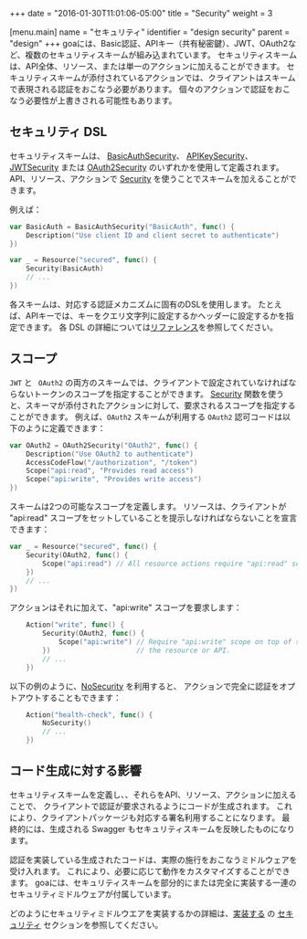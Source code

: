 +++
date = "2016-01-30T11:01:06-05:00"
title = "Security"
weight = 3

[menu.main]
name = "セキュリティ"
identifier = "design security"
parent = "design"
+++
goaには、Basic認証、APIキー（共有秘密鍵）、JWT、OAuth2など、複数のセキュリティスキームが組み込まれています。
セキュリティスキームは、API全体、リソース、または単一のアクションに加えることができます。
セキュリティスキームが添付されているアクションでは、クライアントはスキームで表現される認証をおこなう必要があります。
個々のアクションで認証をおこなう必要性が上書きされる可能性もあります。

## セキュリティ DSL

セキュリティスキームは、
[BasicAuthSecurity](http://goa.design/reference/goa/design/apidsl/#func-basicauthsecurity-a-name-apidsl-basicauthsecurity-a)、
[APIKeySecurity](http://goa.design/reference/goa/design/apidsl/#func-apikeysecurity-a-name-apidsl-apikeysecurity-a)、
[JWTSecurity](http://goa.design/reference/goa/design/apidsl/#func-jwtsecurity-a-name-apidsl-jwtsecurity-a) または
[OAuth2Security](http://goa.design/reference/goa/design/apidsl/#func-oauth2security-a-name-apidsl-oauth2security-a) のいずれかを使用して定義されます。
API、リソース、アクションで [Security](http://goa.design/reference/goa/design/apidsl/#func-security-a-name-apidsl-security-a) を使うことでスキームを加えることができます。

例えば：

```go
var BasicAuth = BasicAuthSecurity("BasicAuth", func() {
    Description("Use client ID and client secret to authenticate")
})

var _ = Resource("secured", func() {
    Security(BasicAuth)
    // ...
})
```

各スキームは、対応する認証メカニズムに固有のDSLを使用します。
たとえば、APIキーでは、キーをクエリ文字列に設定するかヘッダーに設定するかを指定できます。
各 DSL の詳細については[リファレンス](http://goa.design/reference/goa/design/apidsl)を参照してください。

## スコープ

`JWT` と ` OAuth2` の両方のスキームでは、クライアントで設定されていなければならないトークンのスコープを指定することができます。
[Security](http://goa.design/reference/goa/design/apidsl/#func-security-a-name-apidsl-security-a) 関数を使うと、スキーマが添付されたアクションに対して、要求されるスコープを指定することができます。
例えば、`OAuth2` スキームが利用する `OAuth2` 認可コードは以下のように定義できます：

```go
var OAuth2 = OAuth2Security("OAuth2", func() {
    Description("Use OAuth2 to authenticate")
    AccessCodeFlow("/authorization", "/token")
    Scope("api:read", "Provides read access")
    Scope("api:write", "Provides write access")
})
```

スキームは2つの可能なスコープを定義します。
リソースは、クライアントが "api:read" スコープをセットしていることを提示しなければならないことを宣言できます：

```go
var _ = Resource("secured", func() {
    Security(OAuth2, func() {
        Scope("api:read") // All resource actions require "api:read" scope
    })
    // ...
})
```

アクションはそれに加えて、"api:write" スコープを要求します：

```go
    Action("write", func() {
        Security(OAuth2, func() {
            Scope("api:write") // Require "api:write" scope on top of scopes already required by
        })                     // the resource or API.
        // ...
    })
```

以下の例のように、[NoSecurity](http://goa.design/reference/goa/design/apidsl/#func-nosecurity-a-name-apidsl-nosecurity-a) を利用すると、
アクションで完全に認証をオプトアウトすることもできます：

```go
    Action("health-check", func() {
        NoSecurity()
        // ...
    })
```

## コード生成に対する影響


セキュリティスキームを定義し、、それらをAPI、リソース、アクションに加えることで、
クライアントで認証が要求されるようにコードが生成されます。
これにより、クライアントパッケージも対応する署名利用することになります。
最終的には、生成される Swagger もセキュリティスキームを反映したものになります。

認証を実装している生成されたコードは、実際の施行をおこなうミドルウェアを受け入れます。
これにより、必要に応じて動作をカスタマイズすることができます。
goaには、セキュリティスキームを部分的にまたは完全に実装する一連のセキュリティミドルウェアが付属しています。

どのようにセキュリティミドルウエアを実装するかの詳細は、[実装する](https://goa.design/implement/) の [セキュリティ](https://goa.design/implement/security/) セクションを参照してください。
